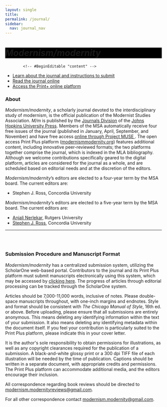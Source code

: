 ```yaml
---
layout: single
title:
permalink: /journal/
sidebar:
  nav: journal_nav
---
```

 
<div id="main-banner">
	<div class="page__hero--overlay"
  style="background-color: #000; background-image: linear-gradient(rgba(0, 0, 0, 0.5), rgba(0, 0, 0, 0.5)), url(/msa/assets/mod-mod.jpg);">
    <div class="wrapper">
	  <h1 id="page-title" class="page__title" itemprop="headline">       
          <i>Modernism/modernity</i>   
      </h1> 
    </div>
</div>
</div>

<!--
<div id="main-banner">
	<img src="/assets/mod-mod1.jpg" width="150"/>
	<img src="/assets/mod-mod2.jpg" width="150"/>
	<img src="/assets/mod-mod3.jpg" width="150"/>
</div>


<h1><i>Modernism/modernity</i>:</h1> 
-->

  			<!-- #BeginEditable "content" -->
<ul>
	<li>
	<a href="https://www.press.jhu.edu/journals/modernismmodernity">Learn about the journal and instructions to submit</a>
	</li>
	<li>
	<a href="https://muse.jhu.edu/journal/131">Read the journal online</a>
	</li>
	<li>
	<a href="https://www.press.jhu.edu/journals/modernismmodernity">Access the Print+ online platform</a>
	</li>
</ul>
<h3><strong>About</strong></h3>

<p><em>Modernism/modernity</em>, a scholarly journal devoted to the interdisciplinary study of modernism, is the official publication of the Modernist Studies Association. <em>M/m</em> is published by the&nbsp;<a href="http://www.press.jhu.edu/journals/">Journals Division</a>&nbsp;of the&nbsp;<a href="http://www.press.jhu.edu/">Johns Hopkins University Press</a>. Members of the MSA automatically receive four free issues of&nbsp;the journal (published in January, April, September, and November) and have free access <a href="http://muse.jhu.edu/journals/modernism-modernity">online through Project MUSE&nbsp;</a>. The open access Print Plus platform (<a href="https://modernismmodernity.org/">modernismmodernity.org</a>) features additional content, including innovative peer-reviewed formats; the two platforms together comprise the journal, which is indexed in the MLA bibliography. Although we welcome contributions specifically geared to the digital platform, articles are considered for the journal as a whole, and are scheduled based on editorial needs and at the discretion of the editors.</p>

<p><em>Modernism/modernity</em>’s editors are elected to a four-year term by the MSA board. The current editors are:</p>
<ul>
	<li>
	Stephen J. Ross, Concordia University
	</li>
</ul>
<p><em>Modernism/modernity</em>’s editors are elected to a five-year term by the MSA board. The current editors are:</p>
<ul>
	<li>
	<a href="mailto:nerlekar@amesall.rutgers.edu">Anjali Nerlekar</a>, Rutgers University<br/></li>
    <li><a href="mailto:fernald@fordham.edu">Stephen J. Ross</a>, Concordia University</li>
</ul>
<hr />
      
 <h3>&nbsp;</h3>
 <h3><strong>Submission Procedure and Manuscript Format</strong><strong> </strong></h3>

<p><em>Modernism/modernity</em> has a centralized submission system, utilizing the ScholarOne web-based portal. Contributors to the journal and its Print Plus platform must submit manuscripts electronically using this system, which may be accessed by <a href="https://mc.manuscriptcentral.com/modernism">clicking here</a>. The progress of articles through editorial processing can be tracked through the ScholarOne system.</p>

<p>Articles should be 7,000-11,000 words, inclusive of notes. Please double-space manuscripts throughout, with one-inch margins and endnotes. Style and format should be consistent with <i>The Chicago Manual of Style</i>, 16th ed. or above. Before uploading, please ensure that all submissions are entirely anonymous. This means deleting any identifying information within the text of your submission. It also means deleting any identifying metadata within the document itself. If you feel your contribution is particularly suited to the Print Plus platform, please indicate this in your cover letter.</p>

<p>It is the author's sole responsibility to obtain permissions for illustrations, as well as any copyright clearances required for the publication of a submission. A black-and-white glossy print or a 300 dpi TIFF file of each illustration will be needed by the time of publication. Captions should be written in a separate document, with appropriate credits and permissions. The Print Plus platform can accommodate additional media, and the editors encourage their inclusion.</p>

<p>All correspondence regarding book reviews should be directed to <a href="modernism.modernityreviews@gmail.com
">modernism.modernityreviews@gmail.com</a>.</p>

For all other correspondence contact <a href="modernism.modernity@gmail.com">modernism.modernity@gmail.com</a>.
       
<!-- #EndEditable -->		